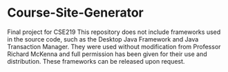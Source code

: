 # Course-Site-Generator
Final project for CSE219
This repository does not include frameworks used in the source code, such as the Desktop Java Framework and Java Transaction Manager. They were used without modification from Professor Richard McKenna and full permission has been given for their use and distribution. These frameworks can be released upon request.
